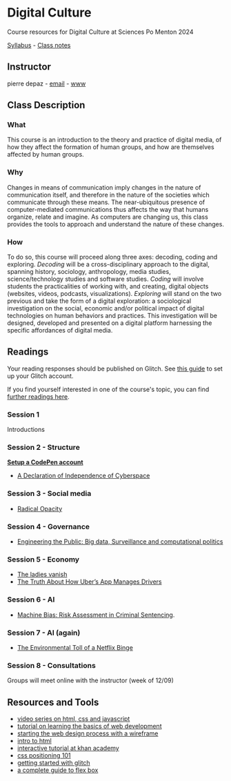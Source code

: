 # Digital Culture

Course resources for Digital Culture at Sciences Po Menton 2024

[Syllabus](https://github.com/periode/digital-culture-2019/blob/master/Syllabus.pdf) - [Class notes](https://periode.github.io/digital-culture/)

## Instructor

pierre depaz - [email](mailto:pierre.depaz@sciencespo.fr) - [www](https://pierredepaz.net)

## Class Description

### What

This course is an introduction to the theory and practice of digital media, of how they affect the formation of human groups, and how are themselves affected by human groups.

### Why

Changes in means of communication imply changes in the nature of communication itself, and therefore in the nature of the societies which communicate through these means. The near-ubiquitous presence of computer-mediated communications thus affects the way that humans organize, relate and imagine. As computers are changing us, this class provides the tools to approach and understand the nature of these changes.

### How

To do so, this course will proceed along three axes: decoding, coding and exploring.
*Decoding* will be a cross-disciplinary approach to the digital, spanning history, sociology, anthropology, media studies, science/technology studies and software studies.
*Coding* will involve students the practicalities of working with, and creating, digital objects (websites, videos, podcasts, visualizations).
*Exploring* will stand on the two previous and take the form of a digital exploration: a sociological investigation on the social, economic and/or political impact of digital technologies on human behaviors and practices. This investigation will be designed, developed and presented on a digital platform harnessing the specific affordances of digital media.

## Readings

Your reading responses should be published on Glitch. See [this guide](https://github.com/periode/digital-culture/wiki/Setting-up-Glitch.com) to set up your Glitch account.

If you find yourself interested in one of the course's topic, you can find [further readings here](./reading_list.md).

### Session 1

Introductions

### Session 2 - Structure

__[Setup a CodePen account](https://codepen.io)__

- [A Declaration of Independence of Cyberspace](https://www.eff.org/cyberspace-independence)

### Session 3 - Social media

- [Radical Opacity](https://www.technologyreview.com/2010/08/23/200890/radical-opacity/)

### Session 4 - Governance

- [Engineering the Public: Big data, Surveillance and computational politics](https://firstmonday.org/ojs/index.php/fm/article/view/4901/4097)

### Session 5 - Economy

- [The ladies vanish](https://thenewinquiry.com/the-ladies-vanish/)
- [The Truth About How Uber’s App Manages Drivers](https://hbr.org/2016/04/the-truth-about-how-ubers-app-manages-drivers)

### Session 6 - AI

- [Machine Bias: Risk Assessment in Criminal Sentencing](https://www.propublica.org/article/machine-bias-risk-assessments-in-criminal-sentencing).

### Session 7 - AI (again)

- [The Environmental Toll of a Netflix Binge](https://www.theatlantic.com/technology/archive/2015/12/there-are-no-clean-clouds/420744/)

### Session 8 - Consultations

Groups will meet online with the instructor (week of 12/09)

## Resources and Tools

- [video series on html, css and javascript](https://www.youtube.com/watch?v=STPUv_f1IIw&list=PLyQtZRmg0ogeK2CitMK4fiQa8228_rxiV&index=2)
- [tutorial on learning the basics of web development](https://developer.mozilla.org/en-US/docs/Learn)
- [starting the web design process with a wireframe](https://blog.hubspot.com/website/website-wireframe)
- [intro to html](https://www.w3schools.com/html/default.asp)
- [interactive tutorial at khan academy](https://www.khanacademy.org/computing/computer-programming/html-css)
- [css positioning 101](https://alistapart.com/article/css-positioning-101/)
- [getting started with glitch](https://help.glitch.com/hc/en-us/articles/16287564744461-Getting-Started-Part-1-The-Project-Editor)
- [a complete guide to flex box](https://css-tricks.com/snippets/css/a-guide-to-flexbox/)

